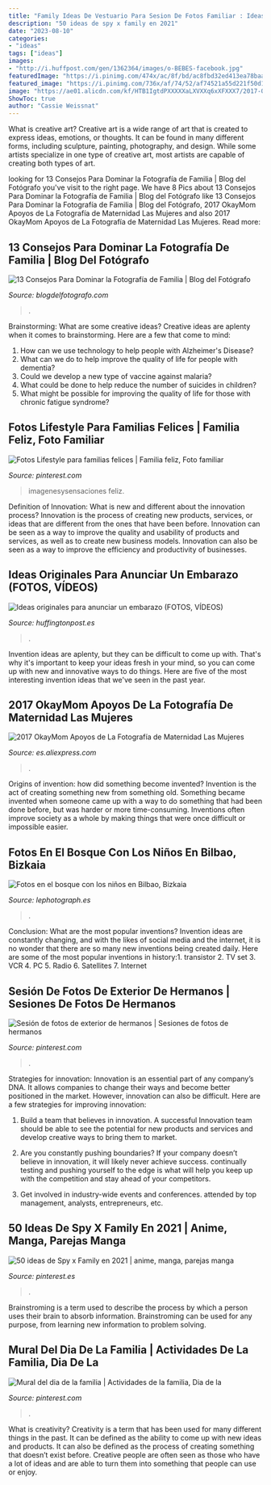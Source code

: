 ```yaml
---
title: "Family Ideas De Vestuario Para Sesion De Fotos Familiar : Ideas Originales Para Anunciar Un Embarazo (fotos, Vídeos)"
description: "50 ideas de spy x family en 2021"
date: "2023-08-10"
categories:
- "ideas"
tags: ["ideas"]
images:
- "http://i.huffpost.com/gen/1362364/images/o-BEBES-facebook.jpg"
featuredImage: "https://i.pinimg.com/474x/ac/8f/bd/ac8fbd32ed413ea78baa8a271a8ad0de.jpg"
featured_image: "https://i.pinimg.com/736x/af/74/52/af74521a55d221f50d1f5cc6c01b2ef3--buenas-ideas-murals.jpg"
image: "https://ae01.alicdn.com/kf/HTB1IgtdPXXXXXaLXVXXq6xXFXXX7/2017-OkayMom-Apoyos-de-La-Fotograf-a-de-Maternidad-Las-Mujeres-Embarazadas-se-Viste-Para-sesiones.jpg"
ShowToc: true
author: "Cassie Weissnat"
---
```



What is creative art?
Creative art is a wide range of art that is created to express ideas, emotions, or thoughts. It can be found in many different forms, including sculpture, painting, photography, and design. While some artists specialize in one type of creative art, most artists are capable of creating both types of art.

	

		
looking for 13 Consejos Para Dominar la Fotografía de Familia | Blog del Fotógrafo you've visit to the right page. We have 8 Pics about 13 Consejos Para Dominar la Fotografía de Familia | Blog del Fotógrafo like 13 Consejos Para Dominar la Fotografía de Familia | Blog del Fotógrafo, 2017 OkayMom Apoyos de La Fotografía de Maternidad Las Mujeres and also 2017 OkayMom Apoyos de La Fotografía de Maternidad Las Mujeres. Read more:
		
    
## 13 Consejos Para Dominar La Fotografía De Familia | Blog Del Fotógrafo

<img loading=lazy src="https://www.blogdelfotografo.com/wp-content/uploads/2014/03/Ron-Aguilar2.jpg" onerror="this.onerror=null;this.src='https://tse3.mm.bing.net/th?id=OIP.RXmp9fS621rXxt8MB20pEgHaFD&amp;pid=15.1';" alt="13 Consejos Para Dominar la Fotografía de Familia | Blog del Fotógrafo">

_Source: blogdelfotografo.com_

>. 

	

Brainstorming: What are some creative ideas?
Creative ideas are aplenty when it comes to brainstorming. Here are a few that come to mind: 
1. How can we use technology to help people with Alzheimer's Disease? 
2. What can we do to help improve the quality of life for people with dementia? 
3. Could we develop a new type of vaccine against malaria? 
4. What could be done to help reduce the number of suicides in children? 
5. What might be possible for improving the quality of life for those with chronic fatigue syndrome?

    
## Fotos Lifestyle Para Familias Felices | Familia Feliz, Foto Familiar

<img loading=lazy src="https://i.pinimg.com/originals/6f/01/76/6f01763fc0a920876b44b843acc98c44.jpg" onerror="this.onerror=null;this.src='https://tse1.mm.bing.net/th?id=OIP.-wDbBafpA78f1biRF1yOWwHaLH&amp;pid=15.1';" alt="Fotos Lifestyle para familias felices | Familia feliz, Foto familiar">

_Source: pinterest.com_

>imagenesysensaciones feliz. 

	

Definition of Innovation: What is new and different about the innovation process?
Innovation is the process of creating new products, services, or ideas that are different from the ones that have been before. Innovation can be seen as a way to improve the quality and usability of products and services, as well as to create new business models. Innovation can also be seen as a way to improve the efficiency and productivity of businesses.

    
## Ideas Originales Para Anunciar Un Embarazo (FOTOS, VÍDEOS)

<img loading=lazy src="http://i.huffpost.com/gen/1362364/images/o-BEBES-facebook.jpg" onerror="this.onerror=null;this.src='https://tse4.mm.bing.net/th?id=OIP.CF2ZB6LwDMJjJl4oGxAWMwHaDt&amp;pid=15.1';" alt="Ideas originales para anunciar un embarazo (FOTOS, VÍDEOS)">

_Source: huffingtonpost.es_

>. 

	

Invention ideas are aplenty, but they can be difficult to come up with. That's why it's important to keep your ideas fresh in your mind, so you can come up with new and innovative ways to do things. Here are five of the most interesting invention ideas that we've seen in the past year.

    
## 2017 OkayMom Apoyos De La Fotografía De Maternidad Las Mujeres

<img loading=lazy src="https://ae01.alicdn.com/kf/HTB1IgtdPXXXXXaLXVXXq6xXFXXX7/2017-OkayMom-Apoyos-de-La-Fotograf-a-de-Maternidad-Las-Mujeres-Embarazadas-se-Viste-Para-sesiones.jpg" onerror="this.onerror=null;this.src='https://tse3.mm.bing.net/th?id=OIP.Y4eVNTsjZM7z3qOlaKTlXwHaHa&amp;pid=15.1';" alt="2017 OkayMom Apoyos de La Fotografía de Maternidad Las Mujeres">

_Source: es.aliexpress.com_

>. 

	

Origins of invention: how did something become invented?
Invention is the act of creating something new from something old. Something became invented when someone came up with a way to do something that had been done before, but was harder or more time-consuming. Inventions often improve society as a whole by making things that were once difficult or impossible easier.

    
## Fotos En El Bosque Con Los Niños En Bilbao, Bizkaia

<img loading=lazy src="http://lephotograph.es/wp-content/uploads/2015/11/fotos-de-niños-en-otoño-bilbao-bizkaia.jpg" onerror="this.onerror=null;this.src='https://tse3.mm.bing.net/th?id=OIP.5h8FgPJxRyv8fiY9XkggvQHaIY&amp;pid=15.1';" alt="Fotos en el bosque con los niños en Bilbao, Bizkaia">

_Source: lephotograph.es_

>. 

	

Conclusion: What are the most popular inventions?
Invention ideas are constantly changing, and with the likes of social media and the internet, it is no wonder that there are so many new inventions being created daily. Here are some of the most popular inventions in history:1. transistor 2. TV set 3. VCR 4. PC 5. Radio 6. Satellites 7. Internet 
    
## Sesión De Fotos De Exterior De Hermanos | Sesiones De Fotos De Hermanos

<img loading=lazy src="https://i.pinimg.com/originals/77/a6/30/77a630dd37f35bd23224c9dafd5462be.jpg" onerror="this.onerror=null;this.src='https://tse1.mm.bing.net/th?id=OIP._ELSLEidqRX96ds-lhNQWwHaO0&amp;pid=15.1';" alt="Sesión de fotos de exterior de hermanos | Sesiones de fotos de hermanos">

_Source: pinterest.com_

>. 

	

Strategies for innovation:
Innovation is an essential part of any company’s DNA. It allows companies to change their ways and become better positioned in the market. However, innovation can also be difficult. Here are a few strategies for improving innovation:
1. Build a team that believes in innovation. A successful Innovation team should be able to see the potential for new products and services and develop creative ways to bring them to market.

2. Are you constantly pushing boundaries? If your company doesn’t believe in innovation, it will likely never achieve success. continually testing and pushing yourself to the edge is what will help you keep up with the competition and stay ahead of your competitors.

3. Get involved in industry-wide events and conferences. attended by top management, analysts, entrepreneurs, etc.

    
## 50 Ideas De Spy X Family En 2021 | Anime, Manga, Parejas Manga

<img loading=lazy src="https://i.pinimg.com/474x/ac/8f/bd/ac8fbd32ed413ea78baa8a271a8ad0de.jpg" onerror="this.onerror=null;this.src='https://tse2.mm.bing.net/th?id=OIP.UNIeURSvG1pE45t7sZKQ8AAAAA&amp;pid=15.1';" alt="50 ideas de Spy x Family en 2021 | anime, manga, parejas manga">

_Source: pinterest.es_

>. 

	

Brainstroming is a term used to describe the process by which a person uses their brain to absorb information. Brainstroming can be used for any purpose, from learning new information to problem solving.

    
## Mural Del Dia De La Familia | Actividades De La Familia, Dia De La

<img loading=lazy src="https://i.pinimg.com/736x/af/74/52/af74521a55d221f50d1f5cc6c01b2ef3--buenas-ideas-murals.jpg" onerror="this.onerror=null;this.src='https://tse1.mm.bing.net/th?id=OIP.plHC_ANxJUNbDjmXjm_zqwHaNK&amp;pid=15.1';" alt="Mural del dia de la familia | Actividades de la familia, Dia de la">

_Source: pinterest.com_

>. 

	

What is creativity?
Creativity is a term that has been used for many different things in the past. It can be defined as the ability to come up with new ideas and products. It can also be defined as the process of creating something that doesn’t exist before. Creative people are often seen as those who have a lot of ideas and are able to turn them into something that people can use or enjoy.

